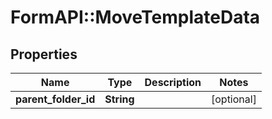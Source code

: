 # FormAPI::MoveTemplateData

## Properties
Name | Type | Description | Notes
------------ | ------------- | ------------- | -------------
**parent_folder_id** | **String** |  | [optional] 


